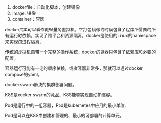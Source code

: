 1. dockerfile：自动化脚本，创建镜像
2. image: 镜像
3. container：容器

docker其实可以看作更轻量的虚拟机，它打包镜像的时候包含了程序所需要的所有运行时依赖，实现了跨平台和资源隔离，docker是使用的Linux的namespace来实现的进程隔离。

传统的虚拟机自带一个完整的操作系统，docker的容器只包含了依赖库和必要的配置。

容器运行可能有一定的顺序依赖，或者容器非常多，那就可以通过docker compose的yaml。

docker swarm解决的集群部署问题。

K8S是docker swarm的竞品。K8S能够实现自动扩缩容。

Pod是运行中的一组容器，Pod是kubernetes中应用的最小单位.

Pod是可以在K8S中创建和管理的、最小的可部署的计算单元。
